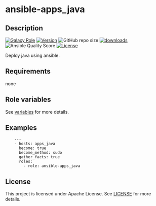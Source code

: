 # ansible-apps_java

## Description

[![Galaxy Role](https://img.shields.io/badge/galaxy-apps_java-purple?style=flat)](https://galaxy.ansible.com/lotusnoir/apps_java)
[![Version](https://img.shields.io/github/release/lotusnoir/ansible-apps_java.svg)](https://github.com/lotusnoir/ansible-apps_java/releases/latest)
![GitHub repo size](https://img.shields.io/github/repo-size/lotusnoir/ansible-apps_java?color=orange&style=flat)
[![downloads](https://img.shields.io/ansible/role/d/)](https://galaxy.ansible.com/lotusnoir/apps_java)
![Ansible Quality Score](https://img.shields.io/ansible/quality/)
[![License](https://img.shields.io/badge/license-Apache--2.0-brightgreen?style=flat)](https://opensource.org/licenses/Apache-2.0)

Deploy java using ansible.

## Requirements

none

## Role variables

See [variables](/defaults/main.yml) for more details.

## Examples

        ---
        - hosts: apps_java
          become: true
          become_method: sudo
          gather_facts: true
          roles:
            - role: ansible-apps_java


## License

This project is licensed under Apache License. See [LICENSE](/LICENSE) for more details.

